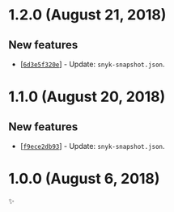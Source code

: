 # 1.2.0 (August 21, 2018)

## New features

* [[`6d3e5f320e`](https://github.com/webhintio/hint/commit/6d3e5f320e3bf51cfe3d091eff69b5af7548b375)] - Update: `snyk-snapshot.json`.


# 1.1.0 (August 20, 2018)

## New features

* [[`f9ece2db93`](https://github.com/webhintio/hint/commit/f9ece2db932e5c5eac8503903bedbb5e823773bd)] - Update: `snyk-snapshot.json`.


# 1.0.0 (August 6, 2018)

✨
